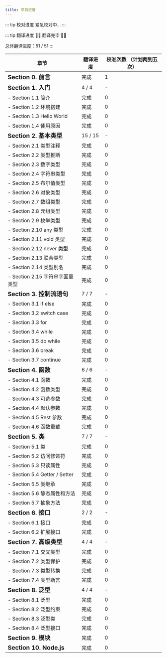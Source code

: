 ```yaml
---
title: 项目进度
---
```


::: tip 校对进度
紧急校对中...
:::

::: tip 翻译进度
🎉🎉 翻译完毕 🎉🎉

总体翻译进度：51 / 51
:::

| 章节                                 | 翻译进度 | 校准次数 （计划两到五次） |
| ------------------------------------ | -------- | ------------------------- |
| **<big>Section 0. 前言</big>**       | 完成     | 1                         |
| **<big>Section 1. 入门</big>**       | 4 / 4    | -                         |
| - Section 1.1 简介                   | 完成     | 0                         |
| - Section 1.2 环境搭建               | 完成     | 0                         |
| - Section 1.3 Hello World            | 完成     | 0                         |
| - Section 1.4 使用原因               | 完成     | 0                         |
| **<big>Section 2. 基本类型</big>**   | 15 / 15  | -                         |
| - Section 2.1 类型注释               | 完成     | 0                         |
| - Section 2.2 类型推断               | 完成     | 0                         |
| - Section 2.3 数字类型               | 完成     | 0                         |
| - Section 2.4 字符串类型             | 完成     | 0                         |
| - Section 2.5 布尔值类型             | 完成     | 0                         |
| - Section 2.6 对象类型               | 完成     | 0                         |
| - Section 2.7 数组类型               | 完成     | 0                         |
| - Section 2.8 元组类型               | 完成     | 0                         |
| - Section 2.9 枚举类型               | 完成     | 0                         |
| - Section 2.10 any 类型              | 完成     | 0                         |
| - Section 2.11 void 类型             | 完成     | 0                         |
| - Section 2.12 never 类型            | 完成     | 0                         |
| - Section 2.13 联合类型              | 完成     | 0                         |
| - Section 2.14 类型别名              | 完成     | 0                         |
| - Section 2.15 字符串字面量类型      | 完成     | 0                         |
| **<big>Section 3. 控制流语句</big>** | 7 / 7    | -                         |
| - Section 3.1 if else                | 完成     | 0                         |
| - Section 3.2 switch case            | 完成     | 0                         |
| - Section 3.3 for                    | 完成     | 0                         |
| - Section 3.4 while                  | 完成     | 0                         |
| - Section 3.5 do while               | 完成     | 0                         |
| - Section 3.6 break                  | 完成     | 0                         |
| - Section 3.7 continue               | 完成     | 0                         |
| **<big>Section 4. 函数</big>**       | 6 / 6    | -                         |
| - Section 4.1 函数                   | 完成     | 0                         |
| - Section 4.2 函数类型               | 完成     | 0                         |
| - Section 4.3 可选参数               | 完成     | 0                         |
| - Section 4.4 默认参数               | 完成     | 0                         |
| - Section 4.5 Rest 参数              | 完成     | 0                         |
| - Section 4.6 函数重载               | 完成     | 0                         |
| **<big>Section 5. 类</big>**         | 7 / 7    | -                         |
| - Section 5.1 类                     | 完成     | 0                         |
| - Section 5.2 访问修饰符             | 完成     | 0                         |
| - Section 5.3 只读属性               | 完成     | 0                         |
| - Section 5.4 Getter / Setter        | 完成     | 0                         |
| - Section 5.5 类继承                 | 完成     | 0                         |
| - Section 5.6 静态属性和方法         | 完成     | 0                         |
| - Section 5.7 抽象方法               | 完成     | 0                         |
| **<big>Section 6. 接口</big>**       | 2 / 2    | -                         |
| - Section 6.1 接口                   | 完成     | 0                         |
| - Section 6.2 扩展接口               | 完成     | 0                         |
| **<big>Section 7. 高级类型</big>**   | 4 / 4    | -                         |
| - Section 7.1 交叉类型               | 完成     | 0                         |
| - Section 7.2 类型保护               | 完成     | 0                         |
| - Section 7.3 类型转换               | 完成     | 0                         |
| - Section 7.4 类型断言               | 完成     | 0                         |
| **<big>Section 8. 泛型</big>**       | 4 / 4    | -                         |
| - Section 8.1 泛型                   | 完成     | 0                         |
| - Section 8.2 泛型约束               | 完成     | 0                         |
| - Section 8.3 泛型类                 | 完成     | 0                         |
| - Section 8.4 泛型接口               | 完成     | 0                         |
| **<big>Section 9. 模块</big>**       | 完成     | 0                         |
| **<big>Section 10. Node.js </big>**  | 完成     | 0                         |
